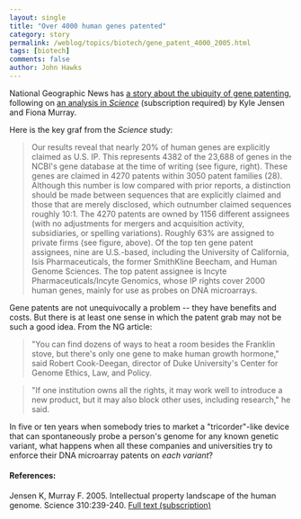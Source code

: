 ```yaml
---
layout: single 
title: "Over 4000 human genes patented" 
category: story
permalink: /weblog/topics/biotech/gene_patent_4000_2005.html
tags: [biotech] 
comments: false 
author: John Hawks 
---
```



<p>
National Geographic News has <a href="http://news.nationalgeographic.com/news/2005/10/1013_051013_gene_patent.html">a story about the ubiquity of gene patenting</a>, following on <a href="http://www.sciencemag.org/cgi/content/full/310/5746/239">an analysis in <i>Science</i></a> (subscription required) by Kyle Jensen and Fiona Murray. 
</p>

<p>
Here is the key graf from the <i>Science</i> study: 
</p>

<blockquote>Our results reveal that nearly 20% of human genes are explicitly claimed as U.S. IP. This represents 4382 of the 23,688 of genes in the NCBI's gene database at the time of writing (see figure, right). These genes are claimed in 4270 patents within 3050 patent families (28). Although this number is low compared with prior reports, a distinction should be made between sequences that are explicitly claimed and those that are merely disclosed, which outnumber claimed sequences roughly 10:1. The 4270 patents are owned by 1156 different assignees (with no adjustments for mergers and acquisition activity, subsidiaries, or spelling variations). Roughly 63% are assigned to private firms (see figure, above). Of the top ten gene patent assignees, nine are U.S.-based, including the University of California, Isis Pharmaceuticals, the former SmithKline Beecham, and Human Genome Sciences. The top patent assignee is Incyte Pharmaceuticals/Incyte Genomics, whose IP rights cover 2000 human genes, mainly for use as probes on DNA microarrays.</blockquote>

<p>
Gene patents are not unequivocally a problem -- they have benefits and costs. But there is at least one sense in which the patent grab may not be such a good idea. From the NG article: 
</p>

<blockquote>"You can find dozens of ways to heat a room besides the Franklin stove, but there's only one gene to make human growth hormone," said Robert Cook-Deegan, director of Duke University's Center for Genome Ethics, Law, and Policy.</blockquote>

<blockquote>"If one institution owns all the rights, it may work well to introduce a new product, but it may also block other uses, including research," he said.</blockquote>

<p>
In five or ten years when somebody tries to market a "tricorder"-like device that can spontaneously probe a person's genome for any known genetic variant, what happens when all these companies and universities try to enforce their DNA microarray patents on <i>each variant</i>? 
</p>

<h4>References:</h4>

<p class="cite">Jensen K, Murray F. 2005. Intellectual property landscape of the human genome. Science 310:239-240. <a href="http://www.sciencemag.org/cgi/content/full/310/5746/239">Full text (subscription)</a></p>

